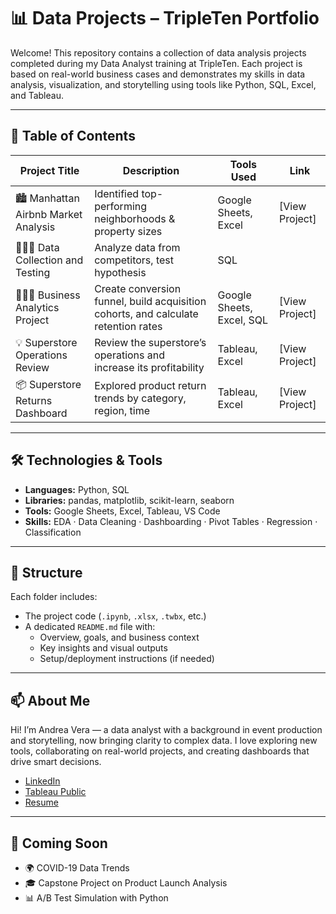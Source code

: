 # 📊 Data Projects – TripleTen Portfolio

Welcome! This repository contains a collection of data analysis projects completed during my Data Analyst training at TripleTen. Each project is based on real-world business cases and demonstrates my skills in data analysis, visualization, and storytelling using tools like Python, SQL, Excel, and Tableau.

---

## 🧭 Table of Contents

| Project Title                                      | Description                                                | Tools Used             | Link                   |
|----------------------------------------------------|------------------------------------------------------------|------------------------|------------------------|
| 🏙️ Manhattan Airbnb Market Analysis                 | Identified top-performing neighborhoods & property sizes   | Google Sheets, Excel   | [View Project]|
| 👩🏻‍🔬 Data Collection and Testing                      | Analyze data from competitors, test hypothesis             | SQL    | 
| 👩🏻‍💻 Business Analytics Project                       | Create conversion funnel, build acquisition cohorts, and calculate retention rates   | Google Sheets, Excel, SQL   |  [View Project]
| 💡 Superstore Operations Review                     | Review the superstore’s operations and increase its profitability | Tableau, Excel  | [View Project]|
| 📦 Superstore Returns Dashboard                     | Explored product return trends by category, region, time   | Tableau, Excel         | [View Project]|



---

## 🛠️ Technologies & Tools

- **Languages:** Python, SQL  
- **Libraries:** pandas, matplotlib, scikit-learn, seaborn  
- **Tools:** Google Sheets, Excel, Tableau, VS Code  
- **Skills:** EDA · Data Cleaning · Dashboarding · Pivot Tables · Regression · Classification

---

## 📁 Structure

Each folder includes:
- The project code (`.ipynb`, `.xlsx`, `.twbx`, etc.)
- A dedicated `README.md` file with:
  - Overview, goals, and business context
  - Key insights and visual outputs
  - Setup/deployment instructions (if needed)

---

## 📫 About Me

Hi! I’m Andrea Vera — a data analyst with a background in event production and storytelling, now bringing clarity to complex data. I love exploring new tools, collaborating on real-world projects, and creating dashboards that drive smart decisions.

- [LinkedIn](https://www.linkedin.com/in/andrea-vera09)  
- [Tableau Public](https://public.tableau.com/app/profile/andrea.vera8814)  
- [Resume](https://drive.google.com/file/d/your-resume-link/view)

---

## 🚀 Coming Soon

- 🌍 COVID-19 Data Trends
- 🎓 Capstone Project on Product Launch Analysis
- 📊 A/B Test Simulation with Python

